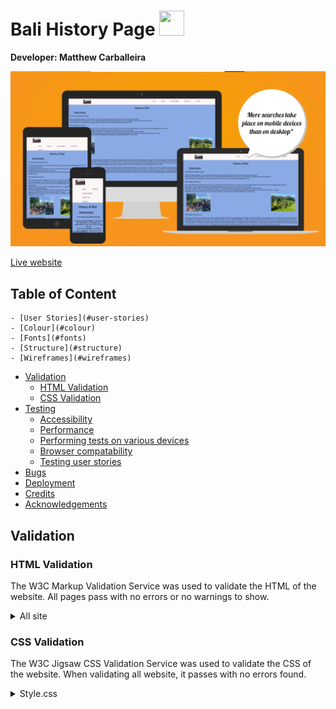 # Bali History Page <img src="assets\images\msvc-logo.png" style="width: 40px;height:40px;">


**Developer: Matthew Carballeira**

![Mockup image](docs/ami-responsivedesign-hb.JPG)

[Live website](https://tillymc5.github.io/Bali-History-Page/)

## Table of Content

    - [User Stories](#user-stories)
    - [Colour](#colour)
    - [Fonts](#fonts)
    - [Structure](#structure)
    - [Wireframes](#wireframes)
  - [Validation](#validation)
    - [HTML Validation](#html-validation)
    - [CSS Validation](#css-validation)
  - [Testing](#testing)
    - [Accessibility](#accessibility)
    - [Performance](#performance)
    - [Performing tests on various devices](#performing-tests-on-various-devices)
    - [Browser compatability](#browser-compatability)
    - [Testing user stories](#testing-user-stories)
  - [Bugs](#bugs)
  - [Deployment](#deployment)
  - [Credits](#credits)
  - [Acknowledgements](#acknowledgements)

  ## Validation

### HTML Validation

The W3C Markup Validation Service was used to validate the HTML of the website. All pages pass with no errors or no warnings to show.
<details><summary>All site</summary>
<img src="docs/Validation/validation-html-site.jpg">
</details>

### CSS Validation

The W3C Jigsaw CSS Validation Service was used to validate the CSS of the website.
When validating all website, it passes with no errors found.

<details><summary>Style.css</summary>
<img src="docs/Validation/validation-css-style.jpg">
</details>